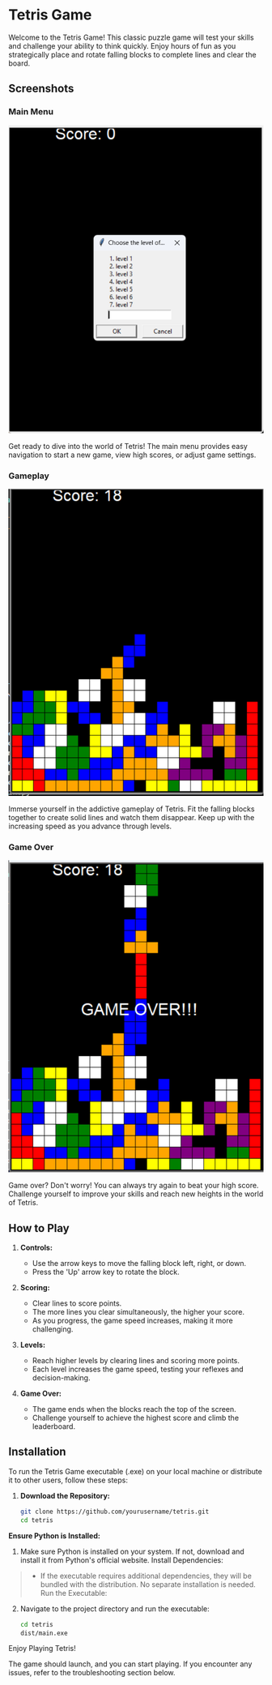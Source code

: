 
# Tetris Game

Welcome to the Tetris Game! This classic puzzle game will test your skills and challenge your ability to think quickly. Enjoy hours of fun as you strategically place and rotate falling blocks to complete lines and clear the board.

## Screenshots

### Main Menu
![Main Menu](images/Screenshot1.png)

Get ready to dive into the world of Tetris! The main menu provides easy navigation to start a new game, view high scores, or adjust game settings.

### Gameplay
![Gameplay](images/onprogress.png)

Immerse yourself in the addictive gameplay of Tetris. Fit the falling blocks together to create solid lines and watch them disappear. Keep up with the increasing speed as you advance through levels.

### Game Over
![Game Over](images/gameover.png)

Game over? Don't worry! You can always try again to beat your high score. Challenge yourself to improve your skills and reach new heights in the world of Tetris.

## How to Play

1. **Controls:**
   - Use the arrow keys to move the falling block left, right, or down.
   - Press the 'Up' arrow key to rotate the block.

2. **Scoring:**
   - Clear lines to score points.
   - The more lines you clear simultaneously, the higher your score.
   - As you progress, the game speed increases, making it more challenging.

3. **Levels:**
   - Reach higher levels by clearing lines and scoring more points.
   - Each level increases the game speed, testing your reflexes and decision-making.

4. **Game Over:**
   - The game ends when the blocks reach the top of the screen.
   - Challenge yourself to achieve the highest score and climb the leaderboard.

## Installation

To run the Tetris Game executable (.exe) on your local machine or distribute it to other users, follow these steps:

1. **Download the Repository:**
   ```bash
   git clone https://github.com/yourusername/tetris.git
   cd tetris

**Ensure Python is Installed:**

1. Make sure Python is installed on your system. If not, download and install it from Python's official website.
Install Dependencies:

> - If the executable requires additional dependencies, they will be bundled with the distribution. No separate installation is needed.
Run the Executable:

2. Navigate to the project directory and run the executable:
    ```bash
    cd tetris
    dist/main.exe

Enjoy Playing Tetris!

The game should launch, and you can start playing. If you encounter any issues, refer to the troubleshooting section below.